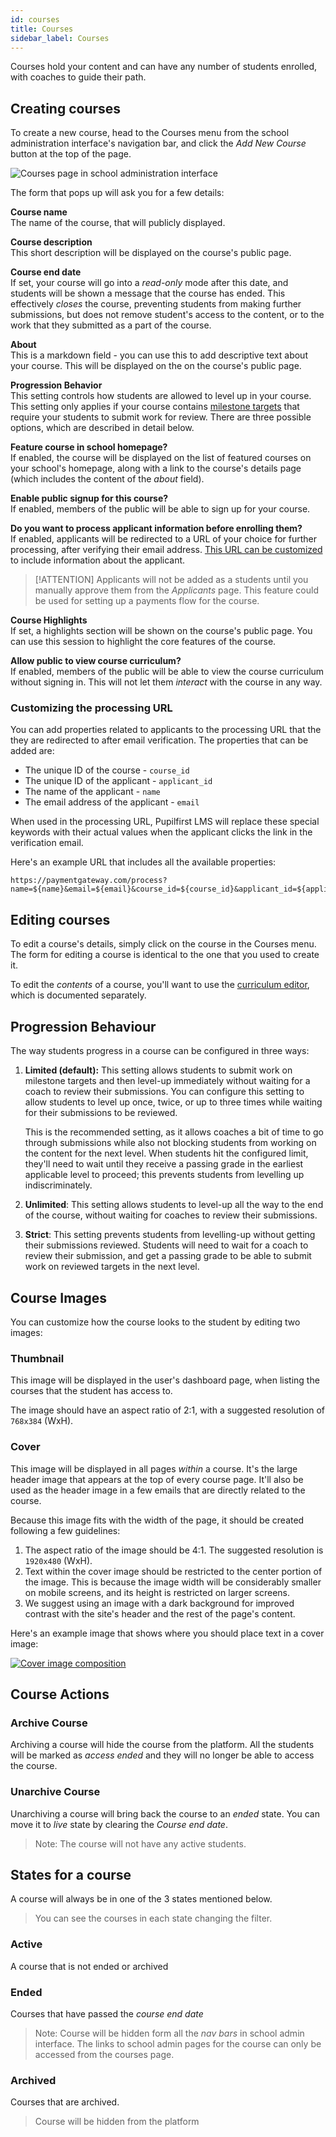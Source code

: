 ```yaml
---
id: courses
title: Courses
sidebar_label: Courses
---
```


Courses hold your content and can have any number of students enrolled, with coaches to guide their path.

## Creating courses

To create a new course, head to the Courses menu from the school administration interface's navigation bar, and click the _Add New Course_ button at the top of the page.

![Courses page in school administration interface](https://res.cloudinary.com/sv-co/image/upload/v1588240011/pupilfirst_documentation/courses/courses_index_onpuxi.png)

The form that pops up will ask you for a few details:

**Course name**\
The name of the course, that will publicly displayed.

**Course description**\
This short description will be displayed on the course's public page.

**Course end date**\
If set, your course will go into a _read-only_ mode after this date, and students will be shown a message that the course has ended. This effectively _closes_ the course, preventing students from making further submissions, but does not remove student's access to the content, or to the work that they submitted as a part of the course.

**About**\
This is a markdown field - you can use this to add descriptive text about your course. This will be displayed on the on the course's public page.

**Progression Behavior**\
This setting controls how students are allowed to level up in your course. This setting only applies if your course contains [milestone targets](/users/targets#milestone-targets) that require your students to submit work for review. There are three possible options, which are described in detail below.

**Feature course in school homepage?** \
If enabled, the course will be displayed on the list of featured courses on your school's homepage, along with a link to the course's details page (which includes the content of the _about_ field).

**Enable public signup for this course?** \
If enabled, members of the public will be able to sign up for your course.

**Do you want to process applicant information before enrolling them?** \
If enabled, applicants will be redirected to a URL of your choice for further processing, after verifying their email address. [This URL can be customized](#customizing-the-processing-url) to include information about the applicant.

> [!ATTENTION]
> Applicants will not be added as a students until you manually approve them from the _Applicants_ page. This feature could be used for setting up a payments flow for the course.

**Course Highlights** \
If set, a highlights section will be shown on the course's public page. You can use this session to highlight the core features of the course.

**Allow public to view course curriculum?** \
If enabled, members of the public will be able to view the course curriculum without signing in. This will not let them _interact_ with the course in any way.

### Customizing the processing URL

You can add properties related to applicants to the processing URL that the they are redirected to after email verification. The properties that can be added are:

- The unique ID of the course - `course_id`
- The unique ID of the applicant - `applicant_id`
- The name of the applicant - `name`
- The email address of the applicant - `email`

When used in the processing URL, Pupilfirst LMS will replace these special keywords with their actual values when the applicant clicks the link in the verification email.

Here's an example URL that includes all the available properties:

```
https://paymentgateway.com/process?name=${name}&email=${email}&course_id=${course_id}&applicant_id=${applicant_id}
```

## Editing courses

To edit a course's details, simply click on the course in the Courses menu. The form for editing a course is identical to the one that you used to create it.

To edit the _contents_ of a course, you'll want to use the [curriculum editor](/users/curriculum_editor), which is documented separately.

## Progression Behaviour

The way students progress in a course can be configured in three ways:

1. **Limited (default):** This setting allows students to submit work on milestone targets and then level-up immediately without waiting for a coach to review their submissions. You can configure this setting to allow students to level up once, twice, or up to three times while waiting for their submissions to be reviewed.

   This is the recommended setting, as it allows coaches a bit of time to go through submissions while also not blocking students from working on the content for the next level. When students hit the configured limit, they'll need to wait until they receive a passing grade in the earliest applicable level to proceed; this prevents students from levelling up indiscriminately.

2. **Unlimited**: This setting allows students to level-up all the way to the end of the course, without waiting for coaches to review their submissions.

3. **Strict**: This setting prevents students from levelling-up without getting their submissions reviewed. Students will need to wait for a coach to review their submission, and get a passing grade to be able to submit work on reviewed targets in the next level.

## Course Images

You can customize how the course looks to the student by editing two images:

### Thumbnail

This image will be displayed in the user's dashboard page, when listing the courses that the student has access to.

The image should have an aspect ratio of 2:1, with a suggested resolution of `768x384` (WxH).

### Cover

This image will be displayed in all pages _within_ a course. It's the large header image that appears at the top of every course page. It'll also be used as the header image in a few emails that are directly related to the course.

Because this image fits with the width of the page, it should be created following a few guidelines:

1. The aspect ratio of the image should be 4:1. The suggested resolution is `1920x480` (WxH).
2. Text within the cover image should be restricted to the center portion of the image. This is because the image width will be considerably smaller on mobile screens, and its height is restricted on larger screens.
3. We suggest using an image with a dark background for improved contrast with the site's header and the rest of the page's content.

Here's an example image that shows where you should place text in a cover image:

[![Cover image composition](https://res.cloudinary.com/sv-co/image/upload/v1574756690/pupilfirst_documentation/courses/cover_composition_hztuof.png)](https://res.cloudinary.com/sv-co/image/upload/v1574756690/pupilfirst_documentation/courses/cover_composition_hztuof.png)

## Course Actions

### Archive Course

Archiving a course will hide the course from the platform. All the students will be marked as _access ended_ and they will no longer be able to access the course.

### Unarchive Course

Unarchiving a course will bring back the course to an _ended_ state. You can move it to _live_ state by clearing the _Course end date_.

> Note: The course will not have any active students.

## States for a course

A course will always be in one of the 3 states mentioned below.

> You can see the courses in each state changing the filter.

### Active

A course that is not ended or archived

### Ended

Courses that have passed the _course end date_

> Note: Course will be hidden form all the _nav bars_ in school admin interface. The links to school admin pages for the course can only be accessed from the courses page.

### Archived

Courses that are archived.

> Course will be hidden from the platform
